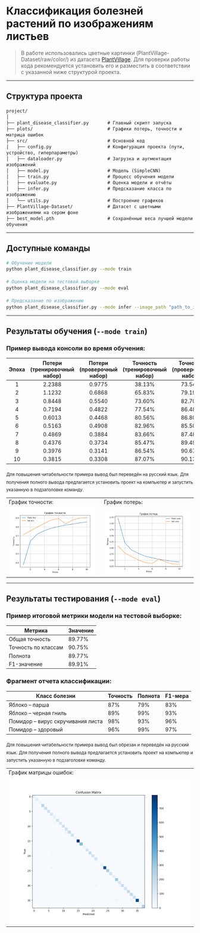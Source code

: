 # Классификация болезней растений по изображениям листьев
> В работе использовались цветные картинки (PlantVillage-Dataset/raw/color/) из датасета [PlantVillage](https://github.com/spMohanty/PlantVillage-Dataset.git). Для проверки работы кода рекомендуется установить его и разместить в соответствии с указанной ниже структурой проекта.

---

## Структура проекта

```
project/
│
├── plant_disease_classifier.py       # Главный скрипт запуска
├── plots/                            # Графики потерь, точности и матрица ошибок
├── src/                              # Основной код
│   ├── config.py                     # Конфигурация проекта (пути, устройство, гиперпараметры)
│   ├── dataloader.py                 # Загрузка и аугментация изображений
│   ├── model.py                      # Модель (SimpleCNN)
│   ├── train.py                      # Процесс обучения модели
│   ├── evaluate.py                   # Оценка модели и отчёты
│   ├── infer.py                      # Предсказание класса по изображению
│   └── utils.py                      # Построение графиков
├── PlantVillage-Dataset/             # Датасет с цветными изображениями на сером фоне
├── best_model.pth                    # Сохранённые веса лучшей модели обучения
```

---

## Доступные команды

```bash
# Обучение модели
python plant_disease_classifier.py --mode train

# Оценка модели на тестовой выборке
python plant_disease_classifier.py --mode eval

# Предсказание по изображению
python plant_disease_classifier.py --mode infer --image_path "path_to_image.jpg"
```

---

## Результаты обучения (`--mode train`)

### Пример вывода консоли во время обучения:

| Эпоха | Потери (тренировочный набор) | Потери (проверочный набор) | Точность (тренировочный набор) | Точность (проверочный набор) |
|:-----:|:--------------:|:------------:|:----------------:|:--------------:|
| 1     | 2.2388         | 0.9775       | 38.13%           | 73.54%         |
| 2     | 1.1232         | 0.6868       | 65.83%           | 79.19%         |
| 3     | 0.8448         | 0.5540       | 73.60%           | 82.70%         |
| 4     | 0.7194         | 0.4822       | 77.54%           | 86.48%         |
| 5     | 0.6013         | 0.4468       | 80.56%           | 86.80%         |
| 6     | 0.5163         | 0.4908       | 82.96%           | 85.50%         |
| 7     | 0.4869         | 0.3884       | 83.66%           | 87.48%         |
| 8     | 0.4376         | 0.3734       | 85.47%           | 89.49%         |
| 9     | 0.3976         | 0.3141       | 86.54%           | 90.67%         |
| 10    | 0.3815         | 0.3308       | 87.07%           | 90.13%         |

<sub>Для повышения читабельности примера вывод был переведён на русский язык. Для получения полного вывода предлагается установить проект на компьютер и запустить указанную в подзаголовке команду.</sub>

<table>
  <tr>
    <td>График точности:</td>
    <td>График потерь:</td>
  </tr>
  <tr>
    <td><img src="plots/accuracy.png" width="400"/></td>
    <td><img src="plots/loss.png" width="400"/></td>
  </tr>
</table>

---

## Результаты тестирования (`--mode eval`)

### Пример итоговой метрики модели на тестовой выборке:

| Метрика             | Значение |
|---------------------|----------|
| Общая точность      | 89.77%   |
| Точность по классам | 90.75%   |
| Полнота             | 89.77%   |
| F1-значение         | 89.91%   |

### Фрагмент отчета классификации:

| Класс болезни                      | Точность | Полнота | F1-мера | 
|------------------------------------|----------|---------|---------|
| Яблоко – парша                     | 87%      | 79%     | 83%     |
| Яблоко – черная гниль              | 89%      | 99%     | 93%     |
| Помидор – вирус скручивания листа  | 98%      | 93%     | 96%     |
| Помидор – здоровый                 | 96%      | 99%     | 97%     |

<sub>Для повышения читабельности примера вывод был обрезан и переведён на русский язык. Для получения полного вывода предлагается установить проект на компьютер и запустить указанную в подзаголовке команду.</sub>

<table>
  <tr>
    <td>График матрицы ошибок:</td>
  </tr>
  <tr>
    <td><img src="plots/confusion_matrix.png" width="600"/></td>
  </tr>
</table>
